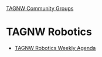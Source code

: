 [TAGNW Community Groups](Navigation/TAGNW%20Community%20Groups.md)
# TAGNW Robotics

- [TAGNW Robotics Weekly Agenda](Evergreen%20Notes/TAGNW%20Robotics%20Weekly%20Agenda.md)
